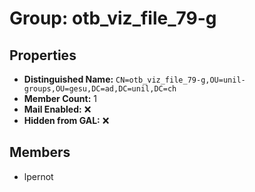 # Group: otb_viz_file_79-g

## Properties

- **Distinguished Name:** `CN=otb_viz_file_79-g,OU=unil-groups,OU=gesu,DC=ad,DC=unil,DC=ch`
- **Member Count:** 1
- **Mail Enabled:** ❌
- **Hidden from GAL:** ❌

## Members

- lpernot
